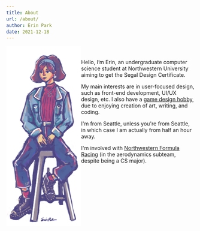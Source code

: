 ```yaml
---
title: About 
url: /about/
author: Erin Park
date: 2021-12-18
---
```

<img src="self_portrait_darkhair.png" width = 200px ALIGN="left"><br><br>
Hello, I’m Erin, an undergraduate computer science student at Northwestern University aiming to get the Segal Design Certificate. 

My main interests are in user-focused design, such as front-end development, UI/UX design, etc. I also have a [game design hobby](/tags/game-dev/), due to enjoying creation of art, writing, and coding. 

I'm from Seattle, unless you're from Seattle, in which case I am actually from half an hour away. 

I'm involved with [Northwestern Formula Racing](https://northwesternformularacing.com/) (in the aerodynamics subteam, despite being a CS major). 
